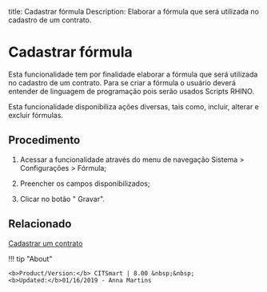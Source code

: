 title: Cadastrar fórmula
Description: Elaborar a fórmula que será utilizada no cadastro de um contrato.
# Cadastrar fórmula

Esta funcionalidade tem por finalidade elaborar a fórmula que será utilizada
no cadastro de um contrato. Para se criar a fórmula o usuário deverá entender de
linguagem de programação pois serão usados Scripts RHINO.

Esta funcionalidade disponibiliza ações diversas, tais como, incluir, alterar e
excluir fórmulas.

Procedimento
--------

1.  Acessar a funcionalidade através do menu de navegação Sistema \>
    Configurações \> Fórmula;

2.  Preencher os campos disponibilizados;

3.  Clicar no botão " Gravar".


Relacionado
-------

[Cadastrar um contrato](/pt-br/citsmart-platform-9/additional-features/contract-management/use/register-contract.html)


!!! tip "About"

    <b>Product/Version:</b> CITSmart | 8.00 &nbsp;&nbsp;
    <b>Updated:</b>01/16/2019 - Anna Martins
